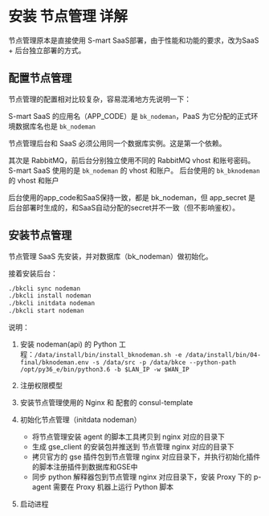 # 安装 节点管理 详解

节点管理原本是直接使用 S-mart SaaS部署，由于性能和功能的要求，改为SaaS + 后台独立部署的方式。


## 配置节点管理

节点管理的配置相对比较复杂，容易混淆地方先说明一下：

S-mart SaaS 的应用名（APP_CODE）是 `bk_nodeman`，PaaS 为它分配的正式环境数据库名也是 `bk_nodeman`

节点管理后台和 SaaS 必须公用同一个数据库实例。这是第一个依赖。

其次是 RabbitMQ，前后台分别独立使用不同的 RabbitMQ vhost 和账号密码。S-mart SaaS 使用的是 `bk_nodeman` 的 vhost 和账户。
后台使用的 `bk_bknodeman` 的 vhost 和账户

后台使用的app_code和SaaS保持一致，都是 bk_nodeman，但 app_secret 是后台部署时生成的，和SaaS自动分配的secret并不一致（但不影响鉴权）。

## 安装节点管理

节点管理 SaaS 先安装，并对数据库（bk_nodeman）做初始化。

接着安装后台：

```bash
./bkcli sync nodeman
./bkcli install nodeman
./bkcli initdata nodeman
./bkcli start nodeman
```

说明：

1. 安装 nodeman(api) 的 Python 工程：`/data/install/bin/install_bknodeman.sh -e /data/install/bin/04-final/bknodeman.env -s /data/src -p /data/bkce --python-path /opt/py36_e/bin/python3.6 -b $LAN_IP -w $WAN_IP`
2. 注册权限模型
3. 安装节点管理使用的 Nginx 和 配套的 consul-template
4. 初始化节点管理（initdata nodeman）

    - 将节点管理安装 agent 的脚本工具拷贝到 nginx 对应的目录下
    - 生成 gse_client 的安装包并推送到 节点管理 nginx 对应的目录下
    - 拷贝官方的 gse 插件包到节点管理 nginx 对应目录下，并执行初始化插件的脚本注册插件到数据库和GSE中
    - 同步 python 解释器包到节点管理 nginx 对应目录下，安装 Proxy 下的 p-agent 需要在 Proxy 机器上运行 Python 脚本

5. 启动进程